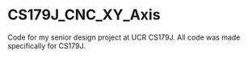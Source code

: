 # CS179J_CNC_XY_Axis
Code for my senior design project at UCR CS179J.
All code was made specifically for CS179J.

